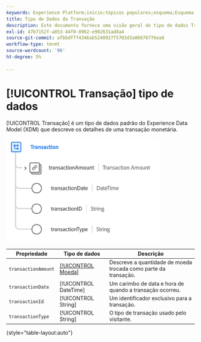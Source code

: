 ```yaml
---
keywords: Experience Platform;início;tópicos populares;esquema;Esquema;XDM;campos;esquemas;Esquemas;transação;tipo de dados;tipo de dados;tipo de dados;
title: Tipo de Dados da Transação
description: Este documento fornece uma visão geral do tipo de dados Transaction Experience Data Model (XDM).
exl-id: 47b7152f-a853-44f0-8962-e902631ad8a4
source-git-commit: afbbdfff4346ab5240927f5703d3a06676776ea8
workflow-type: tm+mt
source-wordcount: '96'
ht-degree: 5%

---
```


# [!UICONTROL Transação] tipo de dados

[!UICONTROL Transação] é um tipo de dados padrão do Experience Data Model (XDM) que descreve os detalhes de uma transação monetária.

![Estrutura de transação](../images/data-types/transaction.png)

| Propriedade | Tipo de dados | Descrição |
| --- | --- | --- |
| `transactionAmount` | [[!UICONTROL Moeda]](./currency.md) | Descreve a quantidade de moeda trocada como parte da transação. |
| `transactionDate` | [!UICONTROL DateTime] | Um carimbo de data e hora de quando a transação ocorreu. |
| `transactionId` | [!UICONTROL String] | Um identificador exclusivo para a transação. |
| `transactionType` | [!UICONTROL String] | O tipo de transação usado pelo visitante. |

{style="table-layout:auto"}

